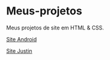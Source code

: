 # Meus-projetos
 Meus projetos de site em HTML & CSS.

<a href="https://EvandroFontinele.github.io/Meus-projetos/Projeto Curso em Vídeo/Site guanabara/index.html">Site Android</a>

<a href="https://EvandroFontinele.github.io/Meus-projetos/Site Justin/index.html">Site Justin</a>